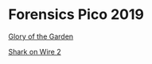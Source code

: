 # Forensics Pico 2019

[Glory of the Garden](Glory_of_the_garden.md)

[Shark on Wire 2](Shark_on_wire_2.md)